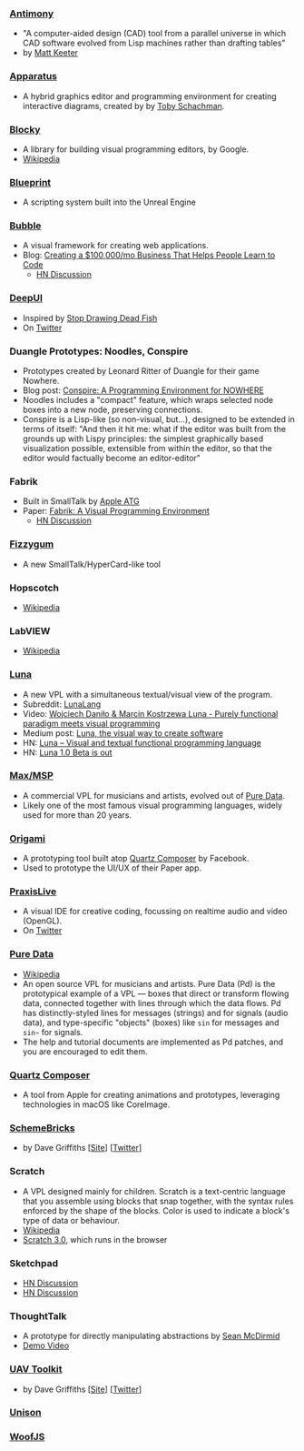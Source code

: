 ### [Antimony](http://www.mattkeeter.com/projects/antimony/)
* "A computer-aided design (CAD) tool from a parallel universe in which CAD software evolved from Lisp machines rather than drafting tables"
* by [Matt Keeter](http://www.mattkeeter.com)


### [Apparatus](http://aprt.us)
* A hybrid graphics editor and programming environment for creating interactive diagrams, created by by [Toby Schachman](https://twitter.com/tobiaschneider).


### [Blocky](https://developers.google.com/blockly/)
* A library for building visual programming editors, by Google.
* [Wikipedia](https://en.wikipedia.org/wiki/Blockly)


### [Blueprint](https://docs.unrealengine.com/en-us/Engine/Blueprints)
* A scripting system built into the Unreal Engine


### [Bubble](https://bubble.is)
* A visual framework for creating web applications.
* Blog: [Creating a $100,000/mo Business That Helps People Learn to Code](https://www.indiehackers.com/businesses/bubble)
  * [HN Discussion](https://news.ycombinator.com/item?id=15681379)


### [DeepUI](https://deepui.io)
* Inspired by [Stop Drawing Dead Fish](reflections.md#stop-drawing-dead-fish)
* On [Twitter](https://twitter.com/DeepUINews)


### Duangle Prototypes: Noodles, Conspire
* Prototypes created by Leonard Ritter of Duangle for their game Nowhere.
* Blog post: [Conspire: A Programming Environment for NOWHERE](http://blog.duangle.com/2015/01/conspire-programming-environment-for.html)
* Noodles includes a "compact" feature, which wraps selected node boxes into a new node, preserving connections.
* Conspire is a Lisp-like (so non-visual, but...), designed to be extended in terms of itself: "And then it hit me: what if the editor was built from the grounds up with Lispy principles: the simplest graphically based visualization possible, extensible from within the editor, so that the editor would factually become an editor-editor"


### Fabrik
* Built in SmallTalk by [Apple ATG](https://en.wikipedia.org/wiki/Apple_Advanced_Technology_Group)
* Paper: [Fabrik: A Visual Programming Environment](http://sp.cmc.msu.ru/courses/smalltalk/fabrik/Fabrik.html)
  * [HN Discussion](https://news.ycombinator.com/item?id=12104463)


### [Fizzygum](http://fizzygum.org)
* A new SmallTalk/HyperCard-like tool


### Hopscotch
* [Wikipedia](https://en.wikipedia.org/wiki/Hopscotch_%28programming_language%29)


### LabVIEW
* [Wikipedia](https://en.wikipedia.org/wiki/LabVIEW)


### [Luna](http://www.luna-lang.org)
* A new VPL with a simultaneous textual/visual view of the program.
* Subreddit: [LunaLang](https://www.reddit.com/r/LunaLang/)
* Video: [Wojciech Daniło & Marcin Kostrzewa Luna - Purely functional paradigm meets visual programming](https://www.youtube.com/watch?v=DhR6XWUBsvg)
* Medium post: [Luna, the visual way to create software](https://medium.com/@luna_language/luna-the-visual-way-to-create-software-c4db520d6d1e)
* HN: [Luna – Visual and textual functional programming language](https://news.ycombinator.com/item?id=14612680)
* HN: [Luna 1.0 Beta is out](https://news.ycombinator.com/item?id=16163769)


### [Max/MSP](https://cycling74.com/products/max)
* A commercial VPL for musicians and artists, evolved out of [Pure Data](#pure-data).
* Likely one of the most famous visual programming languages, widely used for more than 20 years.


### [Origami](https://origami.design)
* A prototyping tool built atop [Quartz Composer](#quartz-composer) by Facebook.
* Used to prototype the UI/UX of their Paper app.


### [PraxisLive](https://www.praxislive.org)
* A visual IDE for creative coding, focussing on realtime audio and video (OpenGL).
* On [Twitter](https://twitter.com/PraxisLIVE)


### [Pure Data](https://puredata.info)
* [Wikipedia](https://en.wikipedia.org/wiki/Pure_Data)
* An open source VPL for musicians and artists. Pure Data (Pd) is the prototypical example of a VPL — boxes that direct or transform flowing data, connected together with lines through which the data flows. Pd has distinctly-styled lines for messages (strings) and for signals (audio data), and type-specific "objects" (boxes) like `sin` for messages and `sin~` for signals.
* The help and tutorial documents are implemented as Pd patches, and you are encouraged to edit them.


### [Quartz Composer](https://en.wikipedia.org/wiki/Quartz_Composer)
* A tool from Apple for creating animations and prototypes, leveraging technologies in macOS like CoreImage.


### [SchemeBricks](http://www.pawfal.org/dave/index.cgi?Projects/Scheme%20Bricks)
* by Dave Griffiths [[Site](http://www.pawfal.org/dave/)] [[Twitter](https://twitter.com/nebogeo)]


### Scratch
* A VPL designed mainly for children. Scratch is a text-centric language that you assemble using blocks that snap together, with the syntax rules enforced by the shape of the blocks. Color is used to indicate a block's type of data or behaviour.
* [Wikipedia](https://en.wikipedia.org/wiki/Scratch_(programming_language))
* [Scratch 3.0](https://llk.github.io/scratch-gui/), which runs in the browser


### Sketchpad
* [HN Discussion](https://news.ycombinator.com/item?id=8912137)
* [HN Discussion](https://news.ycombinator.com/item?id=13932586)


### ThoughtTalk
* A prototype for directly manipulating abstractions by [Sean McDirmid](https://twitter.com/seanmcdirmid18)
* [Demo Video](https://www.youtube.com/watch?v=e6ZyswW_0oo)


### [UAV Toolkit](https://fo.am/uav-toolkit/)
* by Dave Griffiths [[Site](http://www.pawfal.org/dave/)] [[Twitter](https://twitter.com/nebogeo)]


### [Unison](http://unisonweb.org)


### [WoofJS](http://woofjs.com/teach.html)
